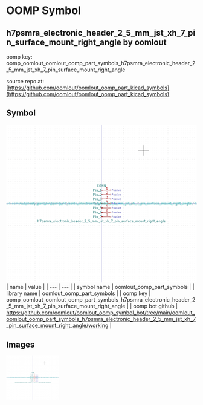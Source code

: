 # OOMP Symbol  
## h7psmra_electronic_header_2_5_mm_jst_xh_7_pin_surface_mount_right_angle  by oomlout  
  
oomp key: oomp_oomlout_oomlout_oomp_part_symbols_h7psmra_electronic_header_2_5_mm_jst_xh_7_pin_surface_mount_right_angle  
  
source repo at: [https://github.com/oomlout/oomlout_oomp_part_kicad_symbols](https://github.com/oomlout/oomlout_oomp_part_kicad_symbols)  
## Symbol  
  
[![working.png](working_600.png)](working.png)  
| name | value | 
| --- | --- | 
| symbol name | oomlout_oomp_part_symbols | 
| library name | oomlout_oomp_part_symbols | 
| oomp key | oomp_oomlout_oomlout_oomp_part_symbols_h7psmra_electronic_header_2_5_mm_jst_xh_7_pin_surface_mount_right_angle | 
| oomp bot github | https://github.com/oomlout/oomlout_oomp_symbol_bot/tree/main/oomlout_oomlout_oomp_part_symbols_h7psmra_electronic_header_2_5_mm_jst_xh_7_pin_surface_mount_right_angle/working | 
## Images  
  
[![working.png](working_140.png)](working.png)  
